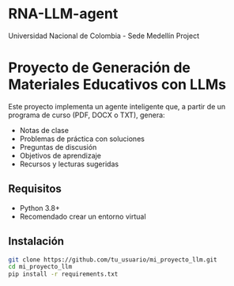 # RNA-LLM-agent
Universidad Nacional de Colombia - Sede Medellín Project

# Proyecto de Generación de Materiales Educativos con LLMs

Este proyecto implementa un agente inteligente que, a partir de un programa de curso (PDF, DOCX o TXT), genera:
- Notas de clase
- Problemas de práctica con soluciones
- Preguntas de discusión
- Objetivos de aprendizaje
- Recursos y lecturas sugeridas

## Requisitos

- Python 3.8+
- Recomendado crear un entorno virtual

## Instalación

```bash
git clone https://github.com/tu_usuario/mi_proyecto_llm.git
cd mi_proyecto_llm
pip install -r requirements.txt
